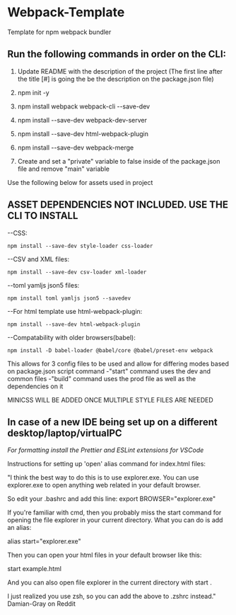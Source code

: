 # Webpack-Template
Template for npm webpack bundler 

Run the following commands in order on the CLI:
------------------------------------------------
1. Update README with the description of the project (The first line after the title [#] is going the be the description on the package.json file)


2. npm init -y

3. npm install webpack webpack-cli --save-dev

4. npm install --save-dev webpack-dev-server

5. npm install --save-dev html-webpack-plugin

6. npm install --save-dev webpack-merge

7. Create and set a "private" variable to false inside of the package.json file and remove "main" variable


Use the following below for assets used in project

ASSET DEPENDENCIES NOT INCLUDED. USE THE CLI TO INSTALL
-----------------------------------------------------------

--CSS:
    
    npm install --save-dev style-loader css-loader

--CSV and XML files:
    
    npm install --save-dev csv-loader xml-loader

--toml yamljs json5 files:
    
    npm install toml yamljs json5 --savedev

--For html template use html-webpack-plugin:
    
    npm install --save-dev html-webpack-plugin

--Compatability with older browsers(babel):
    
    npm install -D babel-loader @babel/core @babel/preset-env webpack
    
This allows for 3 config files to be used and allow for differing modes based on package.json script command
-"start" command uses the dev and common files
-"build" command uses the prod file as well as the dependencies on it

MINICSS WILL BE ADDED ONCE MULTIPLE STYLE FILES ARE NEEDED


In case of a new IDE being set up on a different desktop/laptop/virtualPC
----------------------------------------------------------------------------
*For formatting install the Prettier and ESLint extensions for VSCode*

Instructions for setting up 'open' alias command for index.html files:

"I think the best way to do this is to use explorer.exe. You can use explorer.exe to open anything web related in your default browser.

So edit your .bashrc and add this line: export BROWSER="explorer.exe"

If you're familiar with cmd, then you probably miss the start command for opening the file explorer in your current directory. What you can do is add an alias:

alias start="explorer.exe"

Then you can open your html files in your default browser like this:

start example.html

And you can also open file explorer in the current directory with start .

I just realized you use zsh, so you can add the above to .zshrc instead."
Damian-Gray on Reddit
